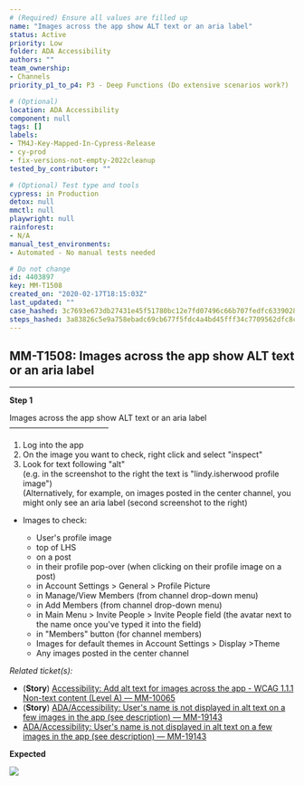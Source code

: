```yaml
---
# (Required) Ensure all values are filled up
name: "Images across the app show ALT text or an aria label"
status: Active
priority: Low
folder: ADA Accessibility
authors: ""
team_ownership:
- Channels
priority_p1_to_p4: P3 - Deep Functions (Do extensive scenarios work?)

# (Optional)
location: ADA Accessibility
component: null
tags: []
labels:
- TM4J-Key-Mapped-In-Cypress-Release
- cy-prod
- fix-versions-not-empty-2022cleanup
tested_by_contributor: ""

# (Optional) Test type and tools
cypress: in Production
detox: null
mmctl: null
playwright: null
rainforest:
- N/A
manual_test_environments:
- Automated - No manual tests needed

# Do not change
id: 4403897
key: MM-T1508
created_on: "2020-02-17T18:15:03Z"
last_updated: ""
case_hashed: 3c7693e673db27431e45f51780bc12e7fd07496c66b707fedfc63390282ef709a087f9a4ad571010b30f3226a99f82ac
steps_hashed: 3a83826c5e9a758ebadc69cb677f5fdc4a4bd45fff34c7709562dfc8cc6736cab2e4b5e9f1c9f713cea8969734f023aa
---
```


<!-- (Auto-generated) Based on frontmatter's "key" and "name" -->

## MM-T1508: Images across the app show ALT text or an aria label

---

**Step 1**

Images across the app show ALT text or an aria label\
–––––––––––––––––––––––––

1. Log into the app
2. On the image you want to check, right click and select "inspect"
3. Look for text following "alt"\
   (e.g. in the screenshot to the right the text is "lindy.isherwood profile image")\
   (Alternatively, for example, on images posted in the center channel, you might only see an aria label (second screenshot to the right)

- Images to check:

  - User's profile image
  - top of LHS
  - on a post
  - in their profile pop-over (when clicking on their profile image on a post)
  - in Account Settings > General > Profile Picture
  - in Manage/View Members (from channel drop-down menu)
  - in Add Members (from channel drop-down menu)
  - in Main Menu > Invite People > Invite People field (the avatar next to the name once you've typed it into the field)
  - in "Members" button (for channel members)
  - Images for default themes in Account Settings > Display >Theme
  - Any images posted in the center channel

_Related ticket(s):_

- (**Story**) [Accessibility: Add alt text for images across the app - WCAG 1.1.1 Non-text content (Level A) — MM-10065](https://mattermost.atlassian.net/browse/MM-10065)
- (**Story**) [ADA/Accessibility: User's name is not displayed in alt text on a few images in the app (see description) — MM-19143](https://mattermost.atlassian.net/browse/MM-19143)
- [ADA/Accessibility: User's name is not displayed in alt text on a few images in the app (see description) — MM-19143](https://mattermost.atlassian.net/browse/MM-19143)

**Expected**

![](https://cloudfront.tm4j.smartbear.com/tenant/ad722c15-e2a6-3788-82f3-92f99221f446/project/10302/embedded-f3277290f945470c4add5d21ef3dc7ca7b74388fc7152bfb6b99ae58c66a95a8-1582660590221-Picture1ada.png)
